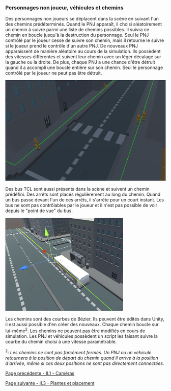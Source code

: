 ### Personnages non joueur, véhicules et chemins

Des personnages non joueurs se déplacent dans la scène en suivant l'un des chemins prédéterminés. Quand le PNJ apparaît, il choisi aléatoirement un chemin à suivre parmi une liste de chemins possibles. Il suivra ce chemin en boucle jusqu'à la destruction du personnage. Seul le PNJ contrôlé par le joueur cesse de suivre son chemin, mais il retourne le suivre si le joueur prend le contrôle d'un autre PNJ.
De nouveaux PNJ apparaissent de manière aléatoire au cours de la simulation. Ils possèdent des vitesses différentes et suivent leur chemin avec un léger décalage sur la gauche ou la droite. De plus, chaque PNJ a une chance d'être détruit quand il a accompli une boucle entière sur son chemin. Seul le personnage contrôlé par le joueur ne peut pas être détruit.

![Paths](Paths.PNG)

Des bus TCL sont aussi présents dans la scène et suivent un chemin prédéfini. Des arrêts sont placés régulièrement au long du chemin. Quand un bus passe devant l'un de ces arrêts, il s'arrête pour un court instant. Les bus ne sont pas contrôlables par le joueur et il n'est pas possible de voir depuis le "point de vue" du bus.

![Bus](Bus.png)

Les chemins sont des courbes de Bézier. Ils peuvent être édités dans Unity, il est aussi possible d'en créer des nouveaux. Chaque chemin boucle sur lui-même<sup>2</sup>. Les chemins ne peuvent pas être modifiés en cours de simulation. Les PNJ et véhicules possèdent un script les faisant suivre la courbe du chemin choisi à une vitesse paramétrable.  

<sup>2</sup>: _Les chemins ne sont pas forcément fermés. Un PNJ ou un véhicule retournera à la position de départ du chemin quand il arrive à la position d'arrivée, même si ces deux positions ne sont pas directement connectées._

[Page précédente - II.1 - Caméras](Cameras)

[Page suivante - II.3 - Plantes et placement](Plantes)